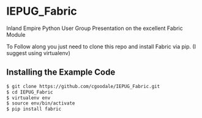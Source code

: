 IEPUG_Fabric
============

Inland Empire Python User Group Presentation on the excellent Fabric Module


To Follow along you just need to clone this repo and install Fabric via pip.  (I suggest using virtualenv)

Installing the Example Code
-------------------

```bash
$ git clone https://github.com/cgoodale/IEPUG_Fabric.git
$ cd IEPUG_Fabric
$ virtualenv env
$ source env/bin/activate
$ pip install fabric
```
